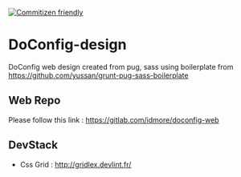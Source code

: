 [![Commitizen friendly](https://img.shields.io/badge/commitizen-friendly-brightgreen.svg)](http://commitizen.github.io/cz-cli/)

# DoConfig-design
DoConfig web design created from pug, sass using boilerplate from https://github.com/yussan/grunt-pug-sass-boilerplate

## Web Repo
Please follow this link : https://gitlab.com/idmore/doconfig-web

## DevStack
- Css Grid : http://gridlex.devlint.fr/
